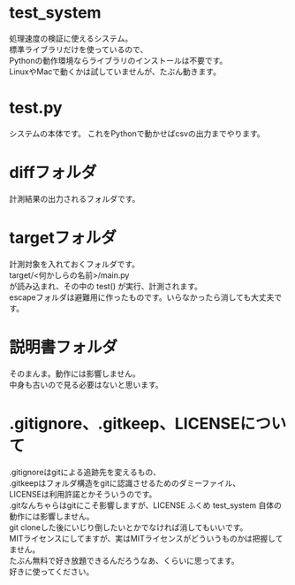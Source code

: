 # test_system
処理速度の検証に使えるシステム。  
標準ライブラリだけを使っているので、  
Pythonの動作環境ならライブラリのインストールは不要です。  
LinuxやMacで動くかは試していませんが、たぶん動きます。  

# test.py
システムの本体です。
これをPythonで動かせばcsvの出力までやります。

# diffフォルダ
計測結果の出力されるフォルダです。

# targetフォルダ
計測対象を入れておくフォルダです。  
target/<何かしらの名前>/main.py  
が読み込まれ、その中の test() が実行、計測されます。  
escapeフォルダは避難用に作ったものです。いらなかったら消しても大丈夫です。

# 説明書フォルダ
そのまんま。動作には影響しません。  
中身も古いので見る必要はないと思います。

# .gitignore、.gitkeep、LICENSEについて
.gitignoreはgitによる追跡先を変えるもの、  
.gitkeepはフォルダ構造をgitに認識させるためのダミーファイル、  
LICENSEは利用許諾とかそういうのです。  
.gitなんちゃらはgitにこそ影響しますが、LICENSE ふくめ test_system 自体の動作には影響しません。  
git cloneした後にいじり倒したいとかでなければ消してもいいです。  
MITライセンスにしてますが、実はMITライセンスがどういうものかは把握してません。  
たぶん無料で好き放題できるんだろうなあ、くらいに思ってます。  
好きに使ってください。

